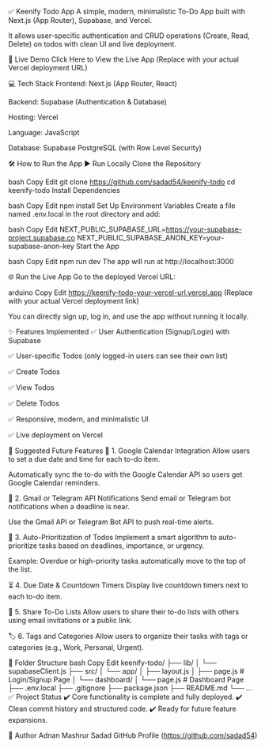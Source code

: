 
✅ Keenify Todo App
A simple, modern, minimalistic To-Do App built with Next.js (App Router), Supabase, and Vercel.

It allows user-specific authentication and CRUD operations (Create, Read, Delete) on todos with clean UI and live deployment.

🚀 Live Demo
Click Here to View the Live App
(Replace with your actual Vercel deployment URL)

💻 Tech Stack
Frontend: Next.js (App Router, React)

Backend: Supabase (Authentication & Database)

Hosting: Vercel

Language: JavaScript

Database: Supabase PostgreSQL (with Row Level Security)

🛠️ How to Run the App
▶️ Run Locally
Clone the Repository

bash
Copy
Edit
git clone https://github.com/sadad54/keenify-todo
cd keenify-todo
Install Dependencies

bash
Copy
Edit
npm install
Set Up Environment Variables
Create a file named .env.local in the root directory and add:

bash
Copy
Edit
NEXT_PUBLIC_SUPABASE_URL=https://your-supabase-project.supabase.co
NEXT_PUBLIC_SUPABASE_ANON_KEY=your-supabase-anon-key
Start the App

bash
Copy
Edit
npm run dev
The app will run at http://localhost:3000

🌐 Run the Live App
Go to the deployed Vercel URL:

arduino
Copy
Edit
https://keenify-todo-your-vercel-url.vercel.app
(Replace with your actual Vercel deployment link)

You can directly sign up, log in, and use the app without running it locally.

✨ Features Implemented
✅ User Authentication (Signup/Login) with Supabase

✅ User-specific Todos (only logged-in users can see their own list)

✅ Create Todos

✅ View Todos

✅ Delete Todos

✅ Responsive, modern, and minimalistic UI

✅ Live deployment on Vercel

🔮 Suggested Future Features
📅 1. Google Calendar Integration
Allow users to set a due date and time for each to-do item.

Automatically sync the to-do with the Google Calendar API so users get Google Calendar reminders.

📧 2. Gmail or Telegram API Notifications
Send email or Telegram bot notifications when a deadline is near.

Use the Gmail API or Telegram Bot API to push real-time alerts.

🤖 3. Auto-Prioritization of Todos
Implement a smart algorithm to auto-prioritize tasks based on deadlines, importance, or urgency.

Example: Overdue or high-priority tasks automatically move to the top of the list.

⏳ 4. Due Date & Countdown Timers
Display live countdown timers next to each to-do item.

👥 5. Share To-Do Lists
Allow users to share their to-do lists with others using email invitations or a public link.

🏷️ 6. Tags and Categories
Allow users to organize their tasks with tags or categories (e.g., Work, Personal, Urgent).

📂 Folder Structure
bash
Copy
Edit
keenify-todo/
├── lib/
│   └── supabaseClient.js
├── src/
│   └── app/
│       ├── layout.js
│       ├── page.js            # Login/Signup Page
│       └── dashboard/
│           └── page.js        # Dashboard Page
├── .env.local
├── .gitignore
├── package.json
├── README.md
└── ...
✅ Project Status
✔️ Core functionality is complete and fully deployed.
✔️ Clean commit history and structured code.
✔️ Ready for future feature expansions.

👤 Author
Adnan Mashrur Sadad
GitHub Profile
(https://github.com/sadad54)
